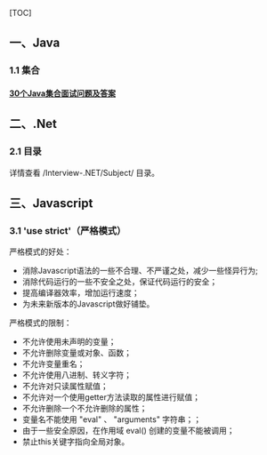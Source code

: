 [TOC]

## 一、Java
### 1.1 集合
#### [30个Java集合面试问题及答案](https://mp.weixin.qq.com/s?__biz=MzAwNDE2NTgzNQ==&mid=2247484485&idx=1&sn=e25d097893b232403d74b2110e5b1fab&chksm=9b315de1ac46d4f72b703b2c85e57019b481bdcc59dc53447a27909d7b8f70f0ed1ee4854159&mpshare=1&scene=23&srcid=0608pXE8NxhkbmuVbGvu5Qpd#rd)

## 二、.Net
### 2.1 目录
详情查看 /Interview-.NET/Subject/ 目录。

## 三、Javascript
### 3.1 'use strict'（严格模式）
严格模式的好处：
- 消除Javascript语法的一些不合理、不严谨之处，减少一些怪异行为;
- 消除代码运行的一些不安全之处，保证代码运行的安全；
- 提高编译器效率，增加运行速度；
- 为未来新版本的Javascript做好铺垫。

严格模式的限制：
- 不允许使用未声明的变量；
- 不允许删除变量或对象、函数；
- 不允许变量重名；
- 不允许使用八进制、转义字符；
- 不允许对只读属性赋值；
- 不允许对一个使用getter方法读取的属性进行赋值；
- 不允许删除一个不允许删除的属性；
- 变量名不能使用 "eval" 、 "arguments" 字符串；；
- 由于一些安全原因，在作用域 eval() 创建的变量不能被调用；
- 禁止this关键字指向全局对象。



